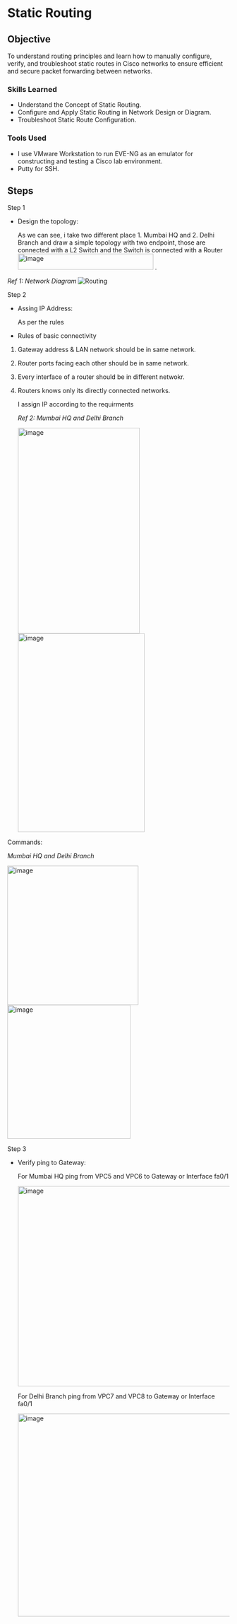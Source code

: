 # Static Routing

## Objective
To understand routing principles and learn how to manually configure, verify, and troubleshoot static routes in Cisco networks to ensure efficient and secure packet forwarding between networks.

### Skills Learned

- Understand the Concept of Static Routing.
- Configure and Apply Static Routing in Network Design or Diagram.
- Troubleshoot Static Route Configuration.

### Tools Used
- I use VMware Workstation to run EVE-NG as an emulator for constructing and testing a Cisco lab environment.
- Putty for SSH.

## Steps
Step 1
- Design the topology:
  
  As we can see, i take two different place 1. Mumbai HQ and 2. Delhi Branch and draw a simple topology with two endpoint, those are connected with a L2 Switch and the Switch is connected with a Router <img width="307" height="36" alt="image" src="https://github.com/user-attachments/assets/d0a00800-1ae5-4b83-acdf-00b309d36666" /> .
  
*Ref 1: Network Diagram*
![Routing](https://github.com/user-attachments/assets/1b149ab6-bb4a-4730-9813-1d4f1bae2087)

Step 2
- Assing IP Address:

  As per the rules

 - Rules of basic connectivity
1. Gateway address & LAN network should be in same network.
2. Router ports facing each other should be in same network.
3. Every interface of a router should be in different netwokr.
4. Routers knows only its directly connected networks.

   I assign IP according to the requirments
   
   *Ref 2: Mumbai HQ and Delhi Branch*
   
   <img width="276" height="465" alt="image" src="https://github.com/user-attachments/assets/8fbbe94b-e89c-4bef-804d-55620c63ce32" /> <img width="287" height="450" alt="image" src="https://github.com/user-attachments/assets/b6133947-a97e-4b1a-9e96-e52885a1d6ca" />

Commands:

*Mumbai HQ and Delhi Branch*

<img width="297" height="315" alt="image" src="https://github.com/user-attachments/assets/58165c62-e5d9-435c-a313-286574a22b44" /> <img width="279" height="303" alt="image" src="https://github.com/user-attachments/assets/34dcb546-34c3-4535-aabe-37df242cc97e" />

Step 3
- Verify ping to Gateway:
  
  For Mumbai HQ ping from VPC5 and VPC6 to Gateway or Interface fa0/1
  
  <img width="765" height="453" alt="image" src="https://github.com/user-attachments/assets/09f63b1a-bf26-4807-aa24-08f721935419" />

  For Delhi Branch ping from VPC7 and VPC8 to Gateway or Interface fa0/1

  <img width="935" height="459" alt="image" src="https://github.com/user-attachments/assets/532a8106-c6e9-4ed7-b873-c07f1b371f9d" />
